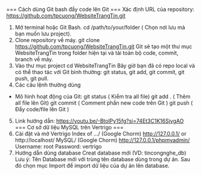 === Cách dùng Git bash đẩy code lên Git ===
Xác định URL của repository: 
https://github.com/tpcuong/WebsiteTrangTin.git
1. Mở terminal hoặc Git Bash.
  cd /path/to/your/folder ( Chọn nơi lưu mà bạn muốn lưu project).
2. Clone repository về máy.
  git clone https://github.com/tpcuong/WebsiteTrangTin.git
  Git sẽ tạo một thư mục WebsiteTrangTin trong folder hiện tại và tải toàn bộ code, commit, branch về máy.
3. Vào thư mục project
  cd WebsiteTrangTin
  Bây giờ bạn đã có repo local và có thể thao tác với Git bình thường: git status, git add, git commit, git push, git pull.
4. Các câu lệnh thường dùng
- Mô hình hoạt động của Git:
git status ( Kiểm tra all file)
git add . ( Thêm all file lên Git)
git commit ( Comment phần new code trên Git )
git push  ( Đẩy code/file lên Git )
5. Link hướng dẫn: https://youtu.be/-BtolPy15fg?si=74Et3C1K16SjvgAO
=== Cơ sở dữ liệu MySQL trên Vertrigo ===
1. Cài đặt và mở Vertrigo
   Index of .../ (Google Chorm) http://127.0.0.1/ or http://localhost/
   MySQL/ (Google Chorm) http://127.0.0.1/phpmyadmin/
   Username: root
   Password: vertrigo
2. Hướng dẫn dùng database
   Creat database mới (VD: tincongnghe_db)
   Lưu ý: Tên Database mới với trùng tên database dùng trong dự án.
   Sau đó chọn mục Import để import dữ liệu của dự án lên database.
   

